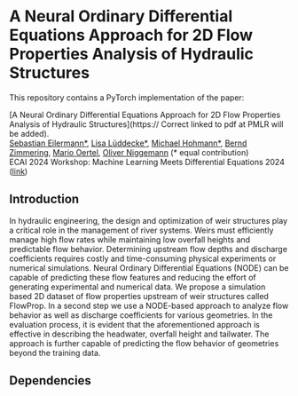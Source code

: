 # A Neural Ordinary Differential Equations Approach for 2D Flow Properties Analysis of Hydraulic Structures

This repository contains a PyTorch implementation of the paper:

[A Neural Ordinary Differential Equations Approach for 2D Flow Properties Analysis of Hydraulic Structures](https:// Correct linked to pdf at PMLR will be added). 
<br>
[Sebastian Eilermann*](https://www.hsu-hh.de/imb/en/staff), 
[Lisa Lüddecke*](https://www.hsu-hh.de/wasserbau/team/),
[Michael Hohmann*](https://www.hsu-hh.de/imb/en/staff),
[Bernd Zimmering](https://www.hsu-hh.de/imb/en/staff),
[Mario Oertel](https://www.hsu-hh.de/wasserbau/team/),
[Oliver Niggemann](https://www.hsu-hh.de/imb/en/staff)
(* equal contribution)
<br>
ECAI 2024 Workshop: Machine Learning Meets Differential Equations 2024 ([link](https://mlde-ecai-2024.github.io))


## Introduction
In hydraulic engineering, the design and optimization of weir structures play a critical role in the management of river systems. Weirs must efficiently manage high flow rates while maintaining low overfall heights and predictable flow behavior. Determining upstream flow depths and discharge coefficients requires costly and time-consuming physical experiments or numerical simulations. Neural Ordinary Differential Equations (NODE) can be capable of predicting these flow features and reducing the effort of generating experimental and numerical data. We propose a simulation based 2D dataset of flow properties upstream of weir structures called FlowProp. In a second step we use a NODE-based approach to analyze flow behavior as well as discharge coefficients for various geometries. In the evaluation process, it is evident that the aforementioned approach is effective in describing the headwater, overfall height and tailwater. The approach is further capable of predicting the flow behavior of geometries beyond the training data.

## Dependencies
